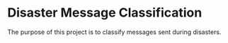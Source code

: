 # Disaster Message Classification

The purpose of this project is to classify messages sent during disasters.